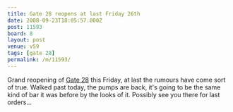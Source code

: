 ```yaml
---
title: Gate 28 reopens at last Friday 26th
date: 2008-09-23T18:05:57.000Z
post: 11593
board: 8
layout: post
venue: v59
tags: [gate 28]
permalink: /m/11593/
---
```

Grand reopening of <a href="/wiki/gate+28">Gate 28</a> this Friday, at last the rumours have come sort of true. Walked past today, the pumps are back, it's going to be the same kind of bar it was before by the looks of it. Possibly see you there for last orders...
